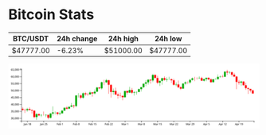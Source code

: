 # Bitcoin Stats

BTC/USDT|24h change|24h high|24h low|
|---|---|---|---|
|$47777.00|-6.23%|$51000.00|$47777.00|

<img src="./chart.svg">
